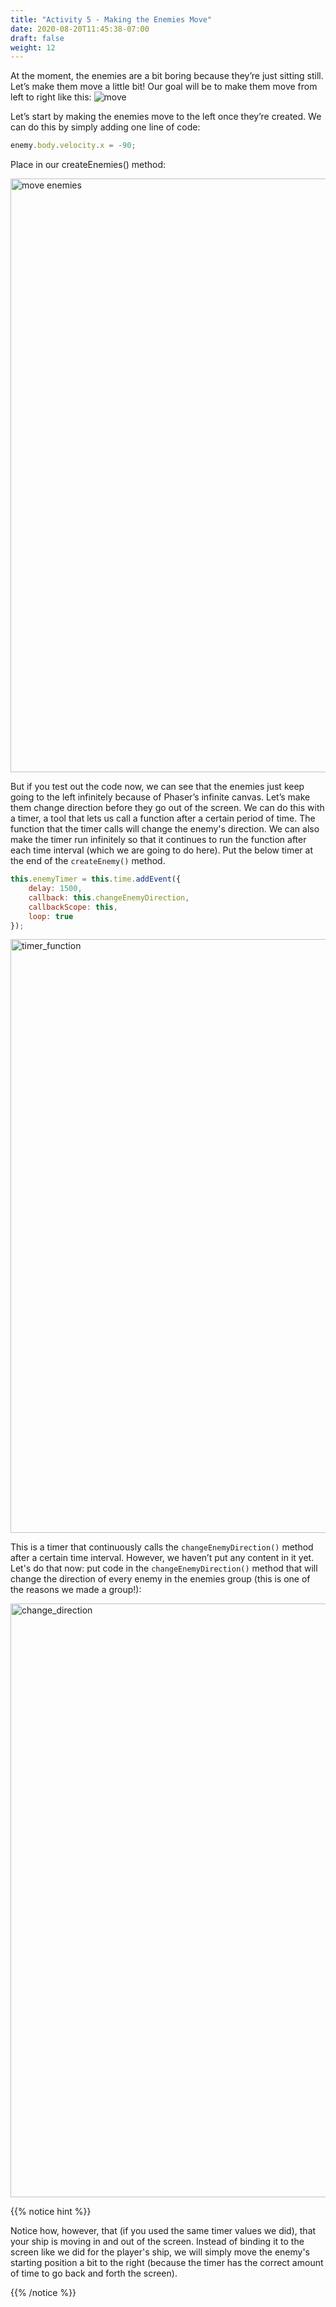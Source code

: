 ```yaml
---
title: "Activity 5 - Making the Enemies Move"
date: 2020-08-20T11:45:38-07:00
draft: false
weight: 12
---
```


At the moment, the enemies are a bit boring because they’re just sitting still. Let’s make them move a little bit! Our goal will be to make them move from left to right like this:
![move](../media/6/enemy-move.gif)

Let’s start by making the enemies move to the left once they’re created. We can do this by simply adding one line of code:

```javascript
enemy.body.velocity.x = -90;
```

Place in our createEnemies() method:

<!--- ![move enemies](../media/6/move_enemies.png)--->
<img src="../media/6/move_enemies.png" alt="move enemies" style="width:950px;"/>


But if you test out the code now, we can see that the enemies just keep going to the left infinitely because of Phaser’s infinite canvas. Let’s make them change direction before they go out of the screen. We can do this with a timer, a tool that lets us call a function after a certain period of time. The function that the timer calls will change the enemy's direction. We can also make the timer run infinitely so that it continues to run the function after each time interval (which we are going to do here). Put the below timer at the end of the `createEnemy()` method.

```javascript
this.enemyTimer = this.time.addEvent({
    delay: 1500,
    callback: this.changeEnemyDirection,
    callbackScope: this,
    loop: true
});
```

<!--- ![timer_function](../media/6/timer_function.png)--->
<img src="../media/6/timer_function.png" alt="timer_function" style="width:950px;"/>

This is a timer that continuously calls the `changeEnemyDirection()` method after a certain time interval. However, we haven’t put any content in it yet. Let's do that now: put code in the `changeEnemyDirection()` method that will change the direction of every enemy in the enemies group (this is one of the reasons we made a group!):

<!--- ![change_direction](../media/6/change_direction.png)--->
<img src="../media/6/change_direction.png" alt="change_direction" style="width:950px;"/>

{{% notice hint %}}

Notice how, however, that (if you used the same timer values we did), that your ship is moving in and out of the screen. Instead of binding it to the screen like we did for the player's ship, we will simply move the enemy's starting position a bit to the right (because the timer has the correct amount of time to go back and forth the screen).

{{% /notice %}}
